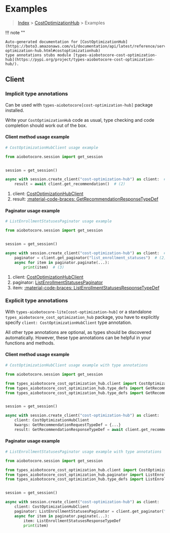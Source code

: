 # Examples

> [Index](../README.md) > [CostOptimizationHub](./README.md) > Examples

!!! note ""

    Auto-generated documentation for [CostOptimizationHub](https://boto3.amazonaws.com/v1/documentation/api/latest/reference/services/cost-optimization-hub.html#costoptimizationhub)
    type annotations stubs module [types-aiobotocore-cost-optimization-hub](https://pypi.org/project/types-aiobotocore-cost-optimization-hub/).

## Client

### Implicit type annotations

Can be used with `types-aiobotocore[cost-optimization-hub]` package installed.

Write your `CostOptimizationHub` code as usual,
type checking and code completion should work out of the box.



#### Client method usage example

```python
# CostOptimizationHubClient usage example

from aiobotocore.session import get_session


session = get_session()

async with session.create_client("cost-optimization-hub") as client:  # (1)
    result = await client.get_recommendation()  # (2)
```

1. client: [CostOptimizationHubClient](./client.md)
2. result: [:material-code-braces: GetRecommendationResponseTypeDef](./type_defs.md#getrecommendationresponsetypedef)



#### Paginator usage example

```python
# ListEnrollmentStatusesPaginator usage example

from aiobotocore.session import get_session


session = get_session()

async with session.create_client("cost-optimization-hub") as client:  # (1)
    paginator = client.get_paginator("list_enrollment_statuses")  # (2)
    async for item in paginator.paginate(...):
        print(item)  # (3)
```

1. client: [CostOptimizationHubClient](./client.md)
2. paginator: [ListEnrollmentStatusesPaginator](./paginators.md#listenrollmentstatusespaginator)
3. item: [:material-code-braces: ListEnrollmentStatusesResponseTypeDef](./type_defs.md#listenrollmentstatusesresponsetypedef)




### Explicit type annotations

With `types-aiobotocore-lite[cost-optimization-hub]`
or a standalone `types_aiobotocore_cost_optimization_hub` package, you have to explicitly specify
`client: CostOptimizationHubClient` type annotation.

All other type annotations are optional, as types should be discovered automatically.
However, these type annotations can be helpful in your functions and methods.


#### Client method usage example

```python
# CostOptimizationHubClient usage example with type annotations

from aiobotocore.session import get_session

from types_aiobotocore_cost_optimization_hub.client import CostOptimizationHubClient
from types_aiobotocore_cost_optimization_hub.type_defs import GetRecommendationResponseTypeDef
from types_aiobotocore_cost_optimization_hub.type_defs import GetRecommendationRequestTypeDef


session = get_session()

async with session.create_client("cost-optimization-hub") as client:
    client: CostOptimizationHubClient
    kwargs: GetRecommendationRequestTypeDef = {...}
    result: GetRecommendationResponseTypeDef = await client.get_recommendation(**kwargs)
```



#### Paginator usage example

```python
# ListEnrollmentStatusesPaginator usage example with type annotations

from aiobotocore.session import get_session

from types_aiobotocore_cost_optimization_hub.client import CostOptimizationHubClient
from types_aiobotocore_cost_optimization_hub.paginator import ListEnrollmentStatusesPaginator
from types_aiobotocore_cost_optimization_hub.type_defs import ListEnrollmentStatusesResponseTypeDef


session = get_session()

async with session.create_client("cost-optimization-hub") as client:
    client: CostOptimizationHubClient
    paginator: ListEnrollmentStatusesPaginator = client.get_paginator("list_enrollment_statuses")
    async for item in paginator.paginate(...):
        item: ListEnrollmentStatusesResponseTypeDef
        print(item)
```


